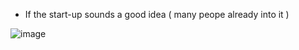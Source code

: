 - If the start-up sounds a good idea ( many peope already into it )

![image](https://github.com/shekharbiswas/Startup-guide/assets/32758439/df9f0905-1d89-42f0-9725-cd0b752c8d66)
